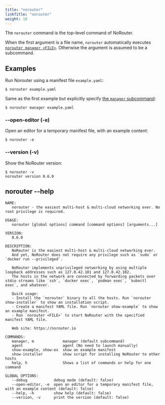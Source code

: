 ```yaml
---
title: "norouter"
linkTitle: "norouter"
weight: 10
---
```


The `norouter` command is the top-level command of NoRouter.

When the first argument is a file name, `norouter` automatically executes [`norouter manager <FILE>`](../norouter-manager/).
Otherwise the argument is assumed to be a subcommand.

## Examples

Run Norouter using a manifest file `example.yaml`:

```console
$ norouter example.yaml
```

Same as the first example but explicitly specify [the `manager` subcommand](../norouter-manager/):

```console
$ norouter manager example.yaml
```

### --open-editor (-e)

Open an editor for a temporary manifest file, with an example content:

```console
$ norouter -e
```

### --version (-v)

Show the NoRouter version:

```console
$ norouter -v
norouter version 0.6.0
```

## norouter --help

```
NAME:
   norouter - the easiest multi-host & multi-cloud networking ever. No root privilege is required.

USAGE:
   norouter [global options] command [command options] [arguments...]

VERSION:
   0.6.0

DESCRIPTION:
   NoRouter is the easiest multi-host & multi-cloud networking ever.
   And yet, NoRouter does not require any privilege such as `sudo` or `docker run --privileged`.
   
   NoRouter implements unprivileged networking by using multiple loopback addresses such as 127.0.42.101 and 127.0.42.102.
   The hosts in the network are connected by forwarding packets over stdio streams like `ssh`, `docker exec`, `podman exec`, `kubectl exec`, and whatever.
   
   Quick usage:
   - Install the `norouter` binary to all the hosts. Run `norouter show-installer` to show an installation script.
   - Create a manifest YAML file. Run `norouter show-example` to show an example manifest.
   - Run `norouter <FILE>` to start NoRouter with the specified manifest YAML file.
   
   Web site: https://norouter.io

COMMANDS:
   manager, m             manager (default subcommand)
   agent                  agent (No need to launch manually)
   show-example, show-ex  show an example manifest
   show-installer         show script for installing NoRouter to other hosts
   help, h                Shows a list of commands or help for one command

GLOBAL OPTIONS:
   --debug            debug mode (default: false)
   --open-editor, -e  open an editor for a temporary manifest file, with an example content (default: false)
   --help, -h         show help (default: false)
   --version, -v      print the version (default: false)
```
